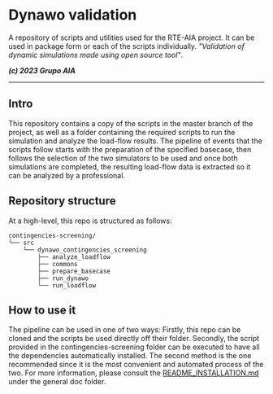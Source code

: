 
Dynawo validation
=================

A repository of scripts and utilities used for the RTE-AIA project. It can be used in package form or each of the scripts individually.
*"Validation of dynamic simulations made using open source tool"*.

***(c) 2023 Grupo AIA***

-------------------------------------------------------------------------------

## Intro
This repository contains a copy of the scripts in the master branch of the project, as well as a 
folder containing the required scripts to run the simulation and analyze the load-flow results. 
The pipeline of events that the scripts follow starts with the preparation of the specified basecase,
then follows the selection of the two simulators to be used and once both simulations are completed,
the resulting load-flow data is extracted so it can be analyzed by a professional.

## Repository structure

At a high-level, this repo is structured as follows:

```
contingencies-screening/
└── src
    └── dynawo_contingencies_screening
        ├── analyze_loadflow
        ├── commons
        ├── prepare_basecase
        ├── run_dynawo
        └── run_loadflow
```

[comment]: <> (tree view obtained with: tree -d -L 3 contingencies-screening)

## How to use it
The pipeline can be used in one of two ways: Firstly, this repo can be cloned and the scripts be
used directly off their folder. Secondly, the script provided in the contingencies-screening 
folder can be executed to have all the dependencies automatically installed. The second method 
is the one recommended since it is the most convenient and automated process of the two.
For more information, please consult the
[README_INSTALLATION.md](large-scale-validation/src/dynawo_validation/doc/README_INSTALLATION.MD)
under the general doc folder.

